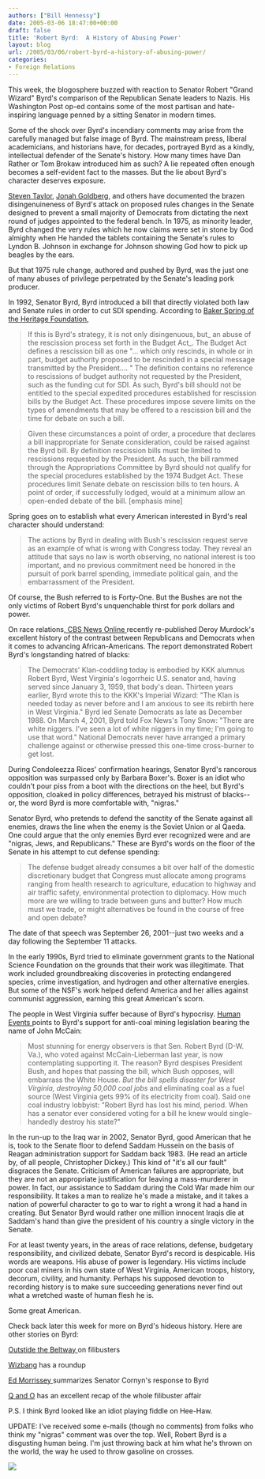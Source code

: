 ```yaml
---
authors: ["Bill Hennessy"]
date: 2005-03-06 18:47:00+00:00
draft: false
title: 'Robert Byrd:  A History of Abusing Power'
layout: blog
url: /2005/03/06/robert-byrd-a-history-of-abusing-power/
categories:
- Foreign Relations
---
```


This week, the blogosphere buzzed with reaction to Senator Robert "Grand Wizard" Byrd's comparison of the Republican Senate leaders to Nazis. His Washington Post op-ed contains some of the most partisan and hate-inspiring language penned by a sitting Senator in modern times.




Some of the shock over Byrd's incendiary comments may arise from the carefully managed but false image of Byrd. The mainstream press, liberal academicians, and historians have, for decades, portrayed Byrd as a kindly, intellectual defender of the Senate's history. How many times have Dan Rather or Tom Brokaw introduced him as such? A lie repeated often enough becomes a self-evident fact to the masses. But the lie about Byrd's character deserves exposure.




[Steven Taylor](https://www.poliblogger.com/index.php?p=6389), [Jonah Goldberg](https://www.nationalreview.com/thecorner/corner.asp), and others have documented the brazen disingenuineness of Byrd's attack on proposed rules changes in the Senate designed to prevent a small majority of Democrats from dictating the next round of judges appointed to the federal bench. In 1975, as minority leader, Byrd changed the very rules which he now claims were set in stone by God almighty when He handed the tablets containing the Senate's rules to Lyndon B. Johnson in exchange for Johnson showing God how to pick up beagles by the ears.




But that 1975 rule change, authored and pushed by Byrd, was the just one of many abuses of privilege perpetrated by the Senate's leading pork producer.




In 1992, Senator Byrd, Byrd introduced a bill that directly violated both law and Senate rules in order to cut SDI spending. According to [Baker Spring of the Heritage Foundation, ](https://www.heritage.org/Research/MissileDefense/EM331.cfm)




> 

> 
> If this is Byrd's strategy, it is not only disingenuous, but_ an abuse of the rescission process set forth in the Budget Act_. The Budget Act defines a rescission bill as one "... which only rescinds, in whole or in part, budget authority proposed to be rescinded in a special message transmitted by the President.... " The definition contains no reference to rescissions of budget authority not requested by the President, such as the funding cut for SDI. As such, Byrd's bill should not be entitled to the special expedited procedures established for rescission bills by the Budget Act. These procedures impose severe limits on the types of amendments that may be offered to a rescission bill and the time for debate on such a bill.

> 
> Given these circumstances a point of order, a procedure that declares a bill inappropriate for Senate consideration, could be raised against the Byrd bill. By definition rescission bills must be limited to rescissions requested by the President. As such, the bill rammed through the Appropriations Committee by Byrd should not qualify for the special procedures established by the 1974 Budget Act. These procedures limit Senate debate on rescission bills to ten hours. A point of order, if successfully lodged, would at a minimum allow an open-ended debate of the bill. [emphasis mine] 
> 
> 




Spring goes on to establish what every American interested in Byrd's real character should understand:




> 

> 
> The actions by Byrd in dealing with Bush's rescission request serve as an example of what is wrong with Congress today. They reveal an attitude that says no law is worth observing, no national interest is too important, and no previous commitment need be honored in the pursuit of pork barrel spending, immediate political gain, and the embarrassment of the President. 
> 
> 




Of course, the Bush referred to is Forty-One. But the Bushes are not the only victims of Robert Byrd's unquenchable thirst for pork dollars and power.




On race relations[, CBS News Online ](https://www.cbsnews.com/stories/2005/02/18/opinion/main675000.shtml)recently re-published Deroy Murdock's excellent history of the contrast between Republicans and Democrats when it comes to advancing African-Americans. The report demonstrated Robert Byrd's longstanding hatred of blacks:




> 

> 
> The Democrats' Klan-coddling today is embodied by KKK alumnus Robert Byrd, West Virginia's logorrheic U.S. senator and, having served since January 3, 1959, that body's dean. Thirteen years earlier, Byrd wrote this to the KKK's Imperial Wizard: "The Klan is needed today as never before and I am anxious to see its rebirth here in West Virginia." Byrd led Senate Democrats as late as December 1988. On March 4, 2001, Byrd told Fox News's Tony Snow: "There are white niggers. I've seen a lot of white niggers in my time; I'm going to use that word." National Democrats never have arranged a primary challenge against or otherwise pressed this one-time cross-burner to get lost.   

> 
> 




During Condoleezza Rices' confirmation hearings, Senator Byrd's rancorous opposition was surpassed only by Barbara Boxer's. Boxer is an idiot who couldn't pour piss from a boot with the directions on the heel, but Byrd's opposition, cloaked in policy differences, betrayed his mistrust of blacks--or, the word Byrd is more comfortable with, "nigras."




Senator Byrd, who pretends to defend the sanctity of the Senate against all enemies, draws the line when the enemy is the Soviet Union or al Qaeda. One could argue that the only enemies Byrd ever recognized were and are "nigras, Jews, and Republicans." These are Byrd's words on the floor of the Senate in his attempt to cut defense spending:




> 

> 
> The defense budget already consumes a bit over half of the domestic discretionary budget that Congress must allocate among programs ranging from health research to agriculture, education to highway and air traffic safety, environmental protection to diplomacy. How much more are we willing to trade between guns and butter? How much must we trade, or might alternatives be found in the course of free and open debate? 
> 
> 




The date of that speech was September 26, 2001--just two weeks and a day following the September 11 attacks.




In the early 1990s, Byrd tried to eliminate government grants to the National Science Foundation on the grounds that their work was illegitimate. That work included groundbreaking discoveries in protecting endangered species, crime investigation, and hydrogen and other alternative energies. But some of the NSF's work helped defend America and her allies against communist aggression, earning this great American's scorn.




The people in West Virginia suffer because of Byrd's hypocrisy. [Human Events ](https://www.humaneventsonline.com/blog-cb.php?range=06%2F20%2F2004+-+06%2F26%2F2004)points to Byrd's support for anti-coal mining legislation bearing the name of John McCain:




> 

> 
> Most stunning for energy observers is that Sen. Robert Byrd (D-W. Va.), who voted against McCain-Lieberman last year, is now contemplating supporting it. The reason? Byrd despises President Bush, and hopes that passing the bill, which Bush opposes, will embarrass the White House. _But the bill spells disaster for West Virginia, destroying 50,000 coal jobs_ and eliminating coal as a fuel source (West Virginia gets 99% of its electricity from coal). Said one coal industry lobbyist: "Robert Byrd has lost his mind, period. When has a senator ever considered voting for a bill he knew would single-handedly destroy his state?" 
> 
> 




In the run-up to the Iraq war in 2002, Senator Byrd, good American that he is, took to the Senate floor to defend Saddam Hussein on the basis of Reagan administration support for Saddam back 1983. (He read an article by, of all people, Christopher Dickey.) This kind of "it's all our fault" disgraces the Senate. Criticism of American failures are appropriate, but they are not an appropriate justification for leaving a mass-murderer in power. In fact, our assistance to Saddam during the Cold War made him our responsibility. It takes a man to realize he's made a mistake, and it takes a nation of powerful character to go to war to right a wrong it had a hand in creating. But Senator Byrd would rather one million innocent Iraqis die at Saddam's hand than give the president of his country a single victory in the Senate.




For at least twenty years, in the areas of race relations, defense, budgetary responsibility, and civilized debate, Senator Byrd's record is despicable. His words are weapons. His abuse of power is legendary. His victims include poor coal miners in his own state of West Virginia, American troops, history, decorum, civility, and humanity. Perhaps his supposed devotion to recording history is to make sure succeeding generations never find out what a wretched waste of human flesh he is. 




Some great American. 




Check back later this week for more on Byrd's hideous history. Here are other stories on Byrd:




[Outstide the Beltway ](https://www.outsidethebeltway.com/archives/9502)on filibusters




[Wizbang](https://wizbangblog.com/archives/005277.php) has a roundup




[Ed Morrissey ](https://www.captainsquartersblog.com/mt/archives/003987.php)summarizes Senator Cornyn's response to Byrd




[Q and O](https://www.qando.net/details.aspx?Entry=1319) has an excellent recap of the whole filibuster affair




P.S. I think Byrd looked like an idiot playing fiddle on Hee-Haw. 




UPDATE: I've received some e-mails (though no comments) from folks who think my "nigras" comment was over the top. Well, Robert Byrd is a disgusting human being. I'm just throwing back at him what he's thrown on the world, the way he used to throw gasoline on crosses.

![](https://blog.billhennessy.com/aggbug.aspx?PostID=1313)


